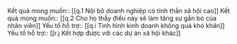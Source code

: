 Kết quả mong muốn:: [[q.1 Nội bộ doanh nghiệp có tinh thần xã hội cao]]
Kết quả mong muốn:: [[q.2 Cho họ thấy điều này sẽ làm tăng sự gắn bó của nhân viên]]
Yếu tố hỗ trợ:: [[q.i Tình hình kinh doanh không quá khó khăn]] 
Yếu tố hỗ trợ:: [[r.j Kết hợp được với các dự án xã hội khác]]